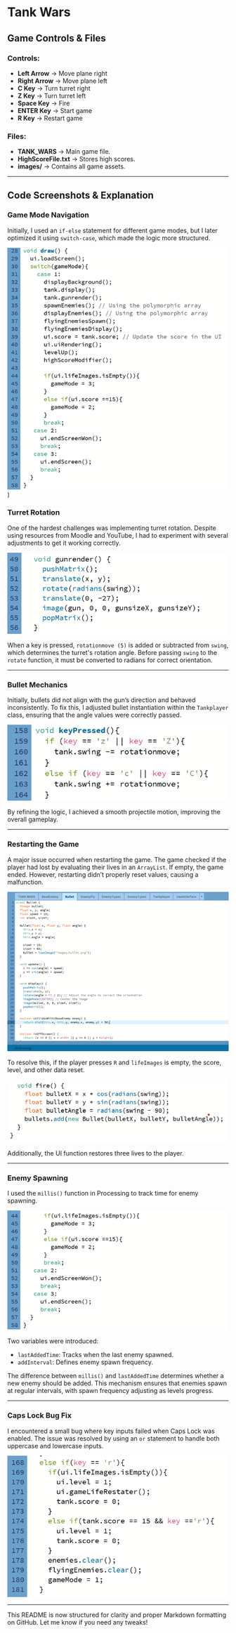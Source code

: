 # Tank Wars

## Game Controls & Files

### Controls:
- **Left Arrow** → Move plane right
- **Right Arrow** → Move plane left
- **C Key** → Turn turret right
- **Z Key** → Turn turret left
- **Space Key** → Fire
- **ENTER Key** → Start game
- **R Key** → Restart game

### Files:
- **TANK_WARS** → Main game file.
- **HighScoreFile.txt** → Stores high scores.
- **images/** → Contains all game assets.

---

## Code Screenshots & Explanation

### Game Mode Navigation
Initially, I used an `if-else` statement for different game modes, but I later optimized it using `switch-case`, which made the logic more structured.

![Game Modes](repoImages/Picture1.png))

### Turret Rotation
One of the hardest challenges was implementing turret rotation. Despite using resources from Moodle and YouTube, I had to experiment with several adjustments to get it working correctly.

![Turret Rotation](repoImages/Picture2.png)

When a key is pressed, `rotationmove (5)` is added or subtracted from `swing`, which determines the turret's rotation angle. Before passing `swing` to the `rotate` function, it must be converted to radians for correct orientation.

---

### Bullet Mechanics
Initially, bullets did not align with the gun’s direction and behaved inconsistently. To fix this, I adjusted bullet instantiation within the `Tankplayer` class, ensuring that the angle values were correctly passed.

![Bullet Direction](repoImages/Picture3.png)

By refining the logic, I achieved a smooth projectile motion, improving the overall gameplay.

---

### Restarting the Game
A major issue occurred when restarting the game. The game checked if the player had lost by evaluating their lives in an `ArrayList`. If empty, the game ended. However, restarting didn’t properly reset values, causing a malfunction.

![Restart Issue](repoImages/Picture4.png)

To resolve this, if the player presses `R` and `lifeImages` is empty, the score, level, and other data reset.

![Life Reset](repoImages/Picture5.png)

Additionally, the UI function restores three lives to the player.

---

### Enemy Spawning
I used the `millis()` function in Processing to track time for enemy spawning.

![Enemy Spawning](repoImages/Picture6.png)

Two variables were introduced:
- `lastAddedTime`: Tracks when the last enemy spawned.
- `addInterval`: Defines enemy spawn frequency.

The difference between `millis()` and `lastAddedTime` determines whether a new enemy should be added. This mechanism ensures that enemies spawn at regular intervals, with spawn frequency adjusting as levels progress.

---

### Caps Lock Bug Fix
I encountered a small bug where key inputs failed when Caps Lock was enabled. The issue was resolved by using an `or` statement to handle both uppercase and lowercase inputs.

![Caps Lock Fix](repoImages/Picture7.png)

---

This README is now structured for clarity and proper Markdown formatting on GitHub. Let me know if you need any tweaks!

